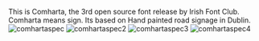 This is Comharta, the 3rd open source font release by Irish Font Club.
Comharta means sign. Its based on Hand painted road signage in Dublin.
![comhartaspec](https://github.com/user-attachments/assets/349bcc2a-8232-4067-b27c-ca7c647d4e61)
![comhartaspec2](https://github.com/user-attachments/assets/2d1ced8c-ea87-4708-8bd5-a4b168f9d759)
![comhartaspec3](https://github.com/user-attachments/assets/ca0b167e-a488-4f7a-a409-e7f540e375bb)
![comhartaspec4](https://github.com/user-attachments/assets/fdc7e787-fe12-4bca-87dc-510a5e88c7e7)

